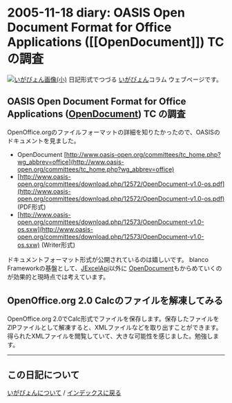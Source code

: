 2005-11-18 diary: OASIS Open Document Format for Office Applications ([[OpenDocument]]) TC の調査
=====================================================================================================
[![いがぴょん画像(小)](https://igapyon.github.io/diary/images/iga200306s.jpg "いがぴょん")](https://igapyon.github.io/diary/memo/memoigapyon.html) 日記形式でつづる [いがぴょん](https://igapyon.github.io/diary/memo/memoigapyon.html)コラム ウェブページです。

## OASIS Open Document Format for Office Applications ([OpenDocument](https://ja.wikipedia.org/wiki/OpenDocument)) TC の調査

OpenOffice.orgのファイルフォーマットの詳細を知りたかったので、OASISのドキュメントを見ました。

* OpenDocument [http://www.oasis-open.org/committees/tc_home.php?wg_abbrev=office](http://www.oasis-open.org/committees/tc_home.php?wg_abbrev=office)
* [http://www.oasis-open.org/committees/download.php/12572/OpenDocument-v1.0-os.pdf](http://www.oasis-open.org/committees/download.php/12572/OpenDocument-v1.0-os.pdf) (PDF形式)
* [http://www.oasis-open.org/committees/download.php/12573/OpenDocument-v1.0-os.sxw](http://www.oasis-open.org/committees/download.php/12573/OpenDocument-v1.0-os.sxw) (Writer形式)

ドキュメントフォーマット形式が公開されているのは嬉しいです。
blanco Frameworkの基盤として、[JExcelApi](http://jexcelapi.sourceforge.net/)以外に [OpenDocument](https://ja.wikipedia.org/wiki/OpenDocument)もからめていくのが効果的と現時点では考えています。

## OpenOffice.org 2.0 Calcのファイルを解凍してみる

OpenOffice.org 2.0でCalc形式でファイルを保存します。保存したファイルを ZIPファイルとして解凍すると、XMLファイルなどを取り出すことができます。得られたXMLファイルを閲覧していて、大きな可能性を感じました。勉強します。


----------------------------------------------------------------------------------------------------

## この日記について
[いがぴょんについて](https://igapyon.github.io/diary/memo/memoigapyon.html) / [インデックスに戻る](https://igapyon.github.io/diary/idxall.html)
